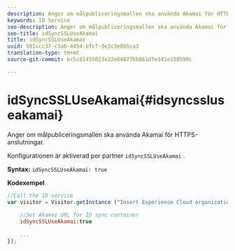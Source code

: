 ```yaml
---
description: Anger om målpubliceringsmallen ska använda Akamai för HTTPS-anslutningar.
keywords: ID Service
seo-description: Anger om målpubliceringsmallen ska använda Akamai för HTTPS-anslutningar.
seo-title: idSyncSSLUseAkamai
title: idSyncSSLUseAkamai
uuid: 501ccc37-c3ab-4454-bfcf-3e3c3e8b5ca3
translation-type: tm+mt
source-git-commit: bc5c81455023e22e64877bb861dfe141e158599c

---
```



# idSyncSSLUseAkamai{#idsyncssluseakamai}

Anger om målpubliceringsmallen ska använda Akamai för HTTPS-anslutningar.

Konfigurationen är aktiverad per partner `idSyncSSLUseAkamai` .

**Syntax:** `idSyncSSLUseAkamai: true`

**Kodexempel**

```js
//Call the ID service 
var visitor = Visitor.getInstance ("Insert Experience Cloud organization ID here",{ 
 
    //Set Akamai URL for ID sync container 
    idSyncSSLUseAkamai:true 
 
    ... 
});
```

